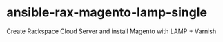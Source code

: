 ansible-rax-magento-lamp-single
===============================

Create Rackspace Cloud Server and install Magento with LAMP + Varnish
